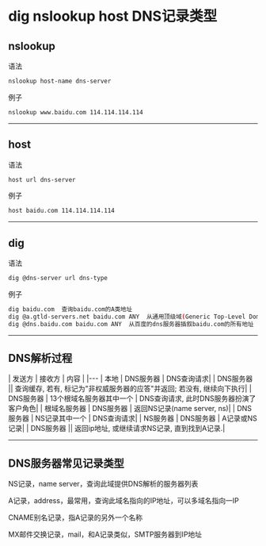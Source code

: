 # dig nslookup host DNS记录类型

## nslookup

语法

```bash
nslookup host-name dns-server
```

例子

```bash
nslookup www.baidu.com 114.114.114.114
```

---

## host

语法

```bash
host url dns-server
```

例子

```bash
host baidu.com 114.114.114.114
```

---


## dig

语法

```bash
dig @dns-server url dns-type
```

例子

```bash
dig baidu.com  查询baidu.com的A类地址
dig @a.gtld-servers.net baidu.com ANY  从通用顶级域(Generic Top-Level Domain, gtld)服务器查询baidu.com的所有地址
dig @dns.baidu.com baidu.com ANY  从百度的dns服务器插叙baidu.com的所有地址
```

---



## DNS解析过程

| 发送方 | 接收方 | 内容 |
|---
| 本地 | DNS服务器 |  DNS查询请求|
| DNS服务器 ||  查询缓存, 若有, 标记为"非权威服务器的应答"并返回; 若没有, 继续向下执行|
| DNS服务器 | 13个根域名服务器其中一个 | DNS查询请求, 此时DNS服务器扮演了客户角色|
| 根域名服务器 | DNS服务器 | 返回NS记录(name server, ns)|
| DNS服务器 | NS记录其中一个 | DNS查询请求|
| NS服务器 | DNS服务器 | A记录或NS记录|
| DNS服务器 || 返回ip地址, 或继续请求NS记录, 直到找到A记录.|



---


## DNS服务器常见记录类型

NS记录，name server，查询此域提供DNS解析的服务器列表

A记录，address，最常用，查询此域名指向的IP地址，可以多域名指向一IP

CNAME别名记录，指A记录的另外一个名称

MX邮件交换记录，mail，和A记录类似，SMTP服务器到IP地址